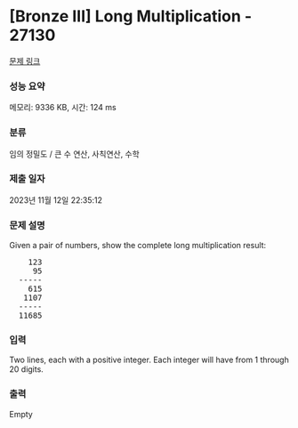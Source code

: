 # [Bronze III] Long Multiplication - 27130 

[문제 링크](https://www.acmicpc.net/problem/27130) 

### 성능 요약

메모리: 9336 KB, 시간: 124 ms

### 분류

임의 정밀도 / 큰 수 연산, 사칙연산, 수학

### 제출 일자

2023년 11월 12일 22:35:12

### 문제 설명

<p>Given a pair of numbers, show the complete long multiplication result:</p>

<pre>    123
     95
  -----
    615
   1107
  -----
  11685
</pre>

### 입력 

 <p>Two lines, each with a positive integer. Each integer will have from 1 through 20 digits.</p>

### 출력 

 Empty

